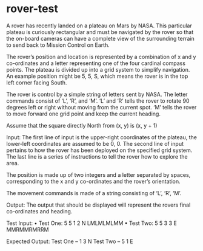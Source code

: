 # rover-test

A rover has recently landed on a plateau on Mars by NASA.  This particular plateau is curiously rectangular and must be navigated by the rover so that the on-board cameras can have a complete view of the surrounding terrain to send back to Mission Control on Earth.

The rover’s position and location is represented by a combination of x and y co-ordinates and a letter representing one of the four cardinal compass points. The plateau is divided up into a grid system to simplify navigation.  An example position might be 5, 5, S, which means the rover is in the top left corner facing South.

The rover is control by a simple string of letters sent by NASA.  The letter commands consist of ‘L’, ‘R’, and ‘M’.  ‘L’ and ‘R’ tells the rover to rotate 90 degrees left or right without moving from the current spot.  ‘M’ tells the rover to move forward one grid point and keep the current heading.

Assume that the square directly North from (x, y) is (x, y + 1)

Input:
The first line of input is the upper-right coordinates of the plateau, the lower-left coordinates are assumed to be 0, 0. The second line of input pertains to how the rover has been deployed on the specified grid system. The last line is a series of instructions to tell the rover how to explore the area. 

The position is made up of two integers and a letter separated by spaces, corresponding to the x and y co-ordinates and the rover’s orientation.

The movement commands is made of a string consisting of ‘L’, ‘R’, ‘M’.

Output:
The output that should be displayed will represent the rovers final co-ordinates and heading.

Test Input:
•	Test One: 
5 5
1 2 N
LMLMLMLMM
•	Test Two:
5 5
3 3 E
MMRMMRMRRM

Expected Output:
Test One – 1 3 N
Test Two – 5 1 E

